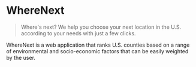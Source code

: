 # WhereNext

> Where's next? We help you choose your next location in the U.S. according to your needs with just a few clicks. 

WhereNext is a web application that ranks U.S. counties based on a range of environmental and socio-economic factors that can be easily weighted by the user.
